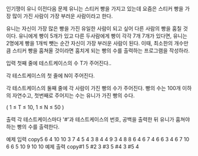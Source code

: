 인기쟁이 유니
이전다음
문제
유니는 스티커 빵을 가지고 있는데 요즘은 스티커 빵을 가장 많이 가진 사람이 가장 부러운 사람이라고 한다.

유니는 자신이 가장 많은 빵을 가진 유일한 사람이 되고 싶어 다른 사람의 빵을 훔칠 것이다. 유니에게 빵이 5개가 있고 다른 두사람에게 빵이 각각 7개 7개가 있다면, 유니는 2명에게 빵을 1개씩 뺏는 순간 자신이 가장 부러운 사람이 된다. 이때, 최소한의 개수만큼 스티커 빵을 훔쳐올 것이라면 훔치게 되는 빵의 수를 출력하는 프로그램을 작성하라.



입력
첫째 줄에 테스트케이스의 수 T가 주어진다..

각 테스트케이스의 첫 줄에 N이 주어진다.

각 테스트케이스의 둘째 줄에 각 사람이 가진 빵의 수가 주어진다. 빵의 수는 100개 이하의 자연수고, 첫번째로 주어지는 수는 유니가 가진 빵의 수다.

( 1 ≤ T ≤ 10, 1 ≤ N ≤ 50 )

출력
각 테스트케이스마다 '#'과 테스트케이스의 번호, 공백을 출력한 뒤 유니가 훔쳐야 하는 빵의 수를 출력한다.



예제 입력
copy5
6
4 10 10 3 7 4
5
4 3 8 4 4
9
3 4 8 8 6 4 6 7 4
6
6 3 4 6 7 10
6
6 5 10 9 10 10
예제 출력
copy#1 5
#2 3
#3 5
#4 3
#5 4